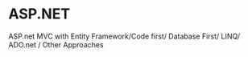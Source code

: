 # ASP.NET
ASP.net MVC with Entity Framework/Code first/ Database First/ LINQ/ ADO.net / Other Approaches       
